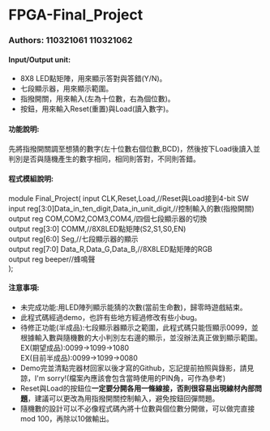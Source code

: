 # FPGA-Final_Project
### Authors: 110321061 110321062

#### Input/Output unit:<br>
* 8X8 LED點矩陣，用來顯示答對與答錯(Y/N)。<br>
* 七段顯示器，用來顯示範圍。<br>
* 指撥開關，用來輸入(左為十位數，右為個位數)。<br>
* 按鈕，用來輸入Reset(重置)與Load(讀入數字)。<br>
#### 功能說明:<br>
先將指撥開關調至想猜的數字(左十位數右個位數,BCD)，然後按下Load後讀入並判別是否與隨機產生的數字相同，相同則答對，不同則答錯。<br>
#### 程式模組說明:<br>
module Final_Project(
	input CLK,Reset,Load,//Reset與Load接到4-bit SW<br>
	input reg[3:0]Data_in_ten_digit,Data_in_unit_digit,//控制輸入的數(指撥開關)<br>
	output reg COM,COM2,COM3,COM4,/四個七段顯示器的切換<br>
	output reg[3:0] COMM,//8X8LED點矩陣(S2,S1,S0,EN)<br>
	output reg[6:0] Seg,//七段顯示器的顯示<br>
	output reg[7:0] Data_R,Data_G,Data_B,//8X8LED點矩陣的RGB<br>
	output reg beeper//蜂鳴聲<br>
);<br>
#### 注意事項:<br>
* 未完成功能:用LED陣列顯示能猜的次數(當前生命數)，歸零時遊戲結束。<br>
* 此程式碼經過demo，也許有些地方經過修改有些小bug。<br>
* 待修正功能(半成品):七段顯示器顯示之範圍，此程式碼只能恆顯示0099，並根據輸入數與隨機數的大小判別左右邊的顯示，並沒辦法真正做到顯示範圍。<br>
EX(期望成品):0099->1099->1080<br>
EX(目前半成品):0099->1099->0080<br>
* Demo完並清點完器材回家以後才寫的Github，忘記提前拍照與錄影，請見諒，I'm sorry!(檔案內應該會包含當時使用的PIN角，可作為參考)<br>
* Reset與Load的按鈕位**一定要分開各用一條線接，否則很容易出現線材內部問題**，建議可以更改為用指撥開關控制輸入，避免按鈕回彈問題。<br>
* 隨機數的設計可以不必像程式碼內將十位數與個位數分開做，可以做完直接mod 100，再除以10做輸出。
